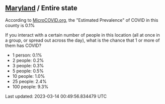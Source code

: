
## [Maryland](/united-states/maryland) / Entire state

According to [MicroCOVID.org](http://microcovid.org),
the "Estimated Prevalence" of COVID in this county is 0.1%

If you interact with a certain number of people in this location
(all at once in a group, or spread out across the day), what is the chance that
1 or more of them has COVID?

- 1 person: 0.1%
- 2 people: 0.2%
- 3 people: 0.3%
- 5 people: 0.5%
- 10 people: 1.0%
- 25 people: 2.4%
- 100 people: 9.3%

Last updated: 2023-03-14 00:49:56.834479 UTC
